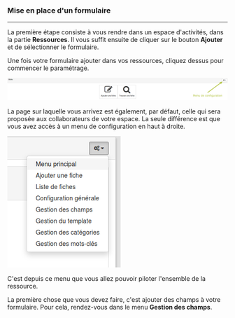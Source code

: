 ### Mise en place d'un formulaire

---

La première étape consiste à vous rendre dans un espace d'activités, dans la partie **Ressources**. Il vous suffit ensuite de cliquer sur le bouton **Ajouter** et de sélectionner le formulaire.

Une fois votre formulaire ajouter dans vos ressources, cliquez dessus pour commencer le paramétrage.

![](images/clacoform-fig35.png)

La page sur laquelle vous arrivez est également, par défaut, celle qui sera proposée aux collaborateurs de votre espace. La seule différence est que vous avez accès à un menu de configuration en haut à droite.

![](images/clacoform-fig6.png)

C'est depuis ce menu que vous allez pouvoir piloter l'ensemble de la ressource.

La première chose que vous devez faire, c'est ajouter des champs à votre formulaire. Pour cela, rendez-vous dans le menu **Gestion des champs**.

